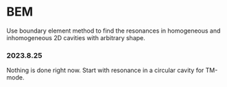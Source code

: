 # BEM
Use boundary element method to find the resonances in homogeneous and inhomogeneous 2D cavities with arbitrary shape.

### 2023.8.25
Nothing is done right now. 
Start with resonance in a circular cavity for TM-mode.
